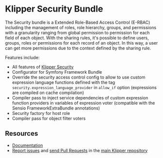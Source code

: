 Klipper Security Bundle
=======================

The Security bundle is a Extended Role-Based Access Control (E-RBAC) including the management of roles,
role hierarchy, groups, and permissions with a granularity ranging from global permission to permission for
each field of each object. With the sharing rules, it's possible to define users, groups, roles or permissions
for each record of an object. In this way, a user can get more permissions due to the context defined by the
sharing rule.

Features include:

- All features of [Klipper Security](https://github.com/klipperdev/security)
- Configurator for Symfony Framework Bundle
- Override the security access control config to allow to use custom expression language
  functions defined with the tag `security.expression_language_provider` in `allow_if` option
  (expressions are compiled on cache compilation)
- Compiler pass to inject service dependencies of custom expression function providers in
  variables of expression voter (compatible with the Sensio FrameworkExtraBundle annotations)
- Security factory for host role
- Compiler pass for object filter voters

Resources
---------

- [Documentation](https://doc.klipper.dev/bundles/security-bundle)
- [Report issues](https://github.com/klipperdev/klipper/issues)
  and [send Pull Requests](https://github.com/klipperdev/klipper/pulls)
  in the [main Klipper repository](https://github.com/klipperdev/klipper)
